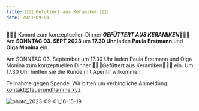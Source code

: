 ```yaml
---
title: 🧄🌽🥕 Gefüttert aus Keramiken 🥔🍑🍆
date: 2023-09-01
---
```


🧄🌽🥕 Kommt zum konzeptuellen Dinner ***GEFÜTTERT AUS KERAMIKEN***🥔🍑🍆  Am **SONNTAG 03. SEPT 2023** um **17.30 Uhr** laden **Paula Erstmann** und **Olga Monina** ein.

Am SONNTAG 03. September um 17.30 Uhr laden Paula Erstmann und Olga Monina zum konzeptuellen Dinner 🧄🌽🥕Gefüttert aus Keramiken🥔🍑🍆 ein.
Um 17.30 Uhr heißen sie die Runde mit Aperitif wilkommen. 

Teilnahme gegen Spende. Wir bitten um verbindliche Anmeldung: kontakt@feuerundflamme.xyz

![photo_2023-09-01_16-15-19](https://github.com/brennovich/feuerundflamme.xyz/assets/115560099/2fa8e325-9311-4a17-ac08-48046027b3cb)
